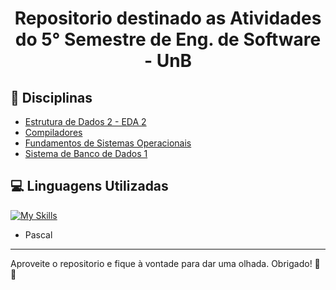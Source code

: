 <h1 align="center">Repositorio destinado as Atividades do 5° Semestre de Eng. de Software - UnB</h1>

## 📖 Disciplinas

- [Estrutura de Dados 2 - EDA 2](EDA2)
- [Compiladores](Compiladores)
- [Fundamentos de Sistemas Operacionais](FSO)
- [Sistema de Banco de Dados 1](SBD1)

## 💻 Linguagens Utilizadas

[![My Skills](https://skillicons.dev/icons?i=c,mysql&perline=2)](https://skillicons.dev)

- Pascal
---
Aproveite o repositorio e fique à vontade para dar uma olhada. Obrigado! 🎉😄
